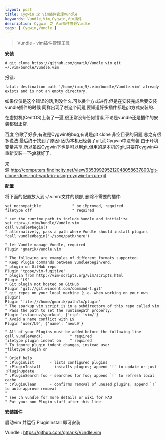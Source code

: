 ```yaml
---
layout: post
title: Cygwin 之 Vim插件管理Vundle
keywords: Vundle,Vim,Cygwin,Vim插件
description: Cygwin 之 Vim插件管理Vundle
tags: [ Cygwin,Vundle ]
---
```


> Vundle - vim插件管理工具

**安装**

    # git clone https://github.com/gmarik/Vundle.vim.git ~/.vim/bundle/Vundle.vim


报错:

    fatal: destination path '/home/ioioj5/.vim/bundle/Vundle.vim' already exists and is not an empty directory.


如果仅仅是这个错误的话,到没什么.可以换个方式进行.但是在安装完成后要安装vundle插件的时候 同样出现了啦这个问题,要知道好多插件都是git方式安装的.

在虚拟机(CentOS)上装了一遍,很正常没有任何错误,不论是vundle还是插件的安装都很正常.

百度 谷歌了好多,有说是Cygwin的bug,有说是git clone 非空目录的问题,总之有很多说法.最后终于找到了原因: 因为本机已经装了git,而Cygwin中没有装.由于环境变量共享,所以虽然Cygwin下也是可以用git,但用的是本机的git,只要在cygwin中重新安装一下git就好了.

来源:http://computers.findincity.net/view/635399295212048058637800/git-clone-does-not-work-in-using-cygwin-to-run-git

**配置**

将下面的配置放入到~/.vimrc文件的顶部, 删除不需要的插件:

    set nocompatible              " be iMproved, required
    filetype off                  " required

    " set the runtime path to include Vundle and initialize
    set rtp+=~/.vim/bundle/Vundle.vim
    call vundle#begin()
    " alternatively, pass a path where Vundle should install plugins
    "call vundle#begin('~/some/path/here')

    " let Vundle manage Vundle, required
    Plugin 'gmarik/Vundle.vim'

    " The following are examples of different formats supported.
    " Keep Plugin commands between vundle#begin/end.
    " plugin on GitHub repo
    Plugin 'tpope/vim-fugitive'
    " plugin from http://vim-scripts.org/vim/scripts.html
    Plugin 'L9'
    " Git plugin not hosted on GitHub
    Plugin 'git://git.wincent.com/command-t.git'
    " git repos on your local machine (i.e. when working on your own plugin)
    Plugin 'file:///home/gmarik/path/to/plugin'
    " The sparkup vim script is in a subdirectory of this repo called vim.
    " Pass the path to set the runtimepath properly.
    Plugin 'rstacruz/sparkup', {'rtp': 'vim/'}
    " Avoid a name conflict with L9
    Plugin 'user/L9', {'name': 'newL9'}

    " All of your Plugins must be added before the following line
    call vundle#end()            " required
    filetype plugin indent on    " required
    " To ignore plugin indent changes, instead use:
    "filetype plugin on
    "
    " Brief help
    " :PluginList       - lists configured plugins
    " :PluginInstall    - installs plugins; append `!` to update or just :PluginUpdate
    " :PluginSearch foo - searches for foo; append `!` to refresh local cache
    " :PluginClean      - confirms removal of unused plugins; append `!` to auto-approve removal
    "
    " see :h vundle for more details or wiki for FAQ
    " Put your non-Plugin stuff after this line


**安装插件**

启动vim 并运行:PluginInstall 即可安装

Vundle : https://github.com/gmarik/Vundle.vim
